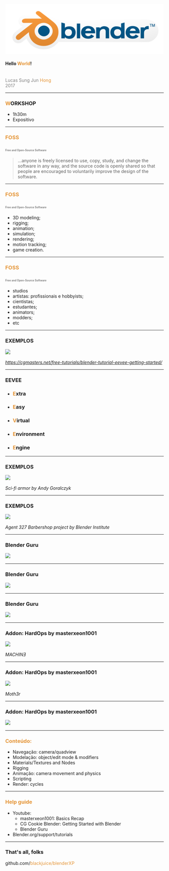 ![LOGO](s2-2017/img/blender-socket.png)

#### Hello <span style="color: #e49436; text-transform: none">World</span>!
<br>
<span style="color:gray">Lucas Sung Jun <span style="color: #e49436; text-transform: none">Hong</span></span>
<br>
<span style="color:gray">2017</span>

---

### <span style="color: #e49436; text-transform: none">W</span>ORKSHOP

- 1h30m
- Expositivo

---

### <span style="color: #e49436; text-transform: none">FOSS</span>

#### <span style="color:gray; font-size:0.6em;">Free and Open-Source Software</span>

> ...anyone is freely licensed to use, copy, study, and change the software in any way, and the source code is openly shared so that people are encouraged to voluntarily improve the design of the software.

---

### <span style="color: #e49436; text-transform: none">FOSS</span>

#### <span style="color:gray; font-size:0.6em;">Free and Open-Source Software</span>

- 3D modeling;
- rigging; 
- animation; 
- simulation; 
- rendering; 
- motion tracking; 
- game creation.

---

### <span style="color: #e49436; text-transform: none">FOSS</span>

#### <span style="color:gray; font-size:0.6em;">Free and Open-Source Software</span>

- studios
- artistas: profissionais e hobbyists;
- cientistas;
- estudantes; 
- animators; 
- modders; 
- etc

---

### EXEMPLOS

![](https://i.ytimg.com/vi/eAVjwXEjDdo/maxresdefault.jpg)

*https://cgmasters.net/free-tutorials/blender-tutorial-eevee-getting-started/*

---

### EEVEE

- ### <span style="color: #e49436; text-transform: none">E</span>xtra
- ### <span style="color: #e49436; text-transform: none">E</span>asy
- ### <span style="color: #e49436; text-transform: none">V</span>irtual
- ### <span style="color: #e49436; text-transform: none">E</span>nvironment
- ### <span style="color: #e49436; text-transform: none">E</span>ngine

---

### EXEMPLOS

![](https://code.blender.org/wp-content/uploads/2017/03/sci-fi-1024x580.jpg)

*Sci-fi armor by Andy Goralczyk*

---

### EXEMPLOS

![](https://code.blender.org/wp-content/uploads/2017/03/glossy-1024x429.jpg)

*Agent 327 Barbershop project by Blender Institute*

---

### Blender Guru

![](https://d1231c29xbpffx.cloudfront.net/store/product/151066/image/xlarge-167ac2d373b1d787ca8730e21fa6b9c9.jpg?X-Amz-Algorithm=AWS4-HMAC-SHA256&X-Amz-Credential=AKIAITK2SDMAUIGKRQTA%2F20170814%2Fus-east-1%2Fs3%2Faws4_request&X-Amz-Date=20170814T113320Z&X-Amz-Expires=900&X-Amz-SignedHeaders=host&X-Amz-Signature=0ab5e5fe16e9628bcfc6b425aa760cf3d1dd89a2d0b3b146228b2ce3c7504d09)

---

### Blender Guru

![](https://d1231c29xbpffx.cloudfront.net/store/productimage/7561/image/largef-cb861eafe6a5852fd387f99e3cdae36a.jpg?X-Amz-Algorithm=AWS4-HMAC-SHA256&X-Amz-Credential=AKIAITK2SDMAUIGKRQTA%2F20170814%2Fus-east-1%2Fs3%2Faws4_request&X-Amz-Date=20170814T113320Z&X-Amz-Expires=900&X-Amz-SignedHeaders=host&X-Amz-Signature=d2376185b12bf811d036ac91130bb90655a7079126a6b9f1f40805a7870135c1)

---

### Blender Guru

![](https://d1231c29xbpffx.cloudfront.net/store/product/105336/image/xlarge-e6a49bb5b97521edc8782385c2a461a8.jpg?X-Amz-Algorithm=AWS4-HMAC-SHA256&X-Amz-Credential=AKIAITK2SDMAUIGKRQTA%2F20170814%2Fus-east-1%2Fs3%2Faws4_request&X-Amz-Date=20170814T113321Z&X-Amz-Expires=900&X-Amz-SignedHeaders=host&X-Amz-Signature=64642d74f92ebceddbb1bf06c6dc4d58504322c5bb7d14ec766c164aa23bf66b)

---

### Addon: HardOps by masterxeon1001

<img src="https://masterxeon1001.files.wordpress.com/2016/09/machin3.png?w=809" width="100">

*MACHINƎ*

---

### Addon: HardOps by masterxeon1001

<img src="https://masterxeon1001.files.wordpress.com/2016/09/ivanhsgun.png?w=809" width="100">

*Moth3r*

---

### Addon: HardOps by masterxeon1001

![](https://masterxeon1001.files.wordpress.com/2016/02/2016-02-27_04-05-12.gif?w=809)

---

### <span style="color: #e49436; text-transform: none">Conteúdo:</span>

- Navegação: camera/quadview
- Modelação: object/edit mode & modifiers
- Materials/Textures and Nodes
- Rigging
- Animação: camera movement and physics
- Scripting
- Render: cycles

---

### <span style="color: #e49436; text-transform: none">Help guide</span>

- Youtube: 
	- masterxeon1001: Basics Recap
	- CG Cookie Blender: Getting Started with Blender
	- Blender Guru
- Blender.org/support/tutorials

---

### That's all, folks

github.com/<span style="color: #e49436; text-transform: none">blackjuice/blenderXP</span>